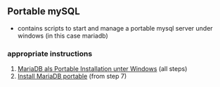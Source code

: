 ## Portable mySQL
- contains scripts to start and manage a portable mysql server under windows (in this case mariadb)

### appropriate instructions
1. [MariaDB als Portable Installation unter Windows](https://it.gentiana-clusii.de/mariadb/) (all steps)
2. [Install MariaDB portable](https://www.mariadb.education/install-portable) (from step 7)